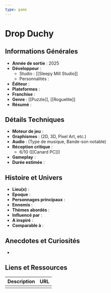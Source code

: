 ```yaml
---
type: game
---
```


# Drop Duchy

## Informations Générales

- **Année de sortie** : 2025
- **Développeur** : 
	- Studio : [[Sleepy Mill Studio]]
	- Personnalités : 
- **Éditeur** : 
- **Plateformes** : 
- **Franchise** : 
- **Genre** : [[Puzzle]], [[Roguelite]]
- **Résumé** : 

## Détails Techniques
- **Moteur de jeu** : 
- **Graphismes** : (2D, 3D, Pixel Art, etc.)
- **Audio** : (Type de musique, Bande-son notable)
- **Réception critique** : 
	- 6/10 ([[Canard PC]])
- **Gameplay** :
- **Durée estimée** : 

## Histoire et Univers
- **Lieu(x)** : 
- **Epoque** : 
- **Personnages principaux** : 
- **Ennemis** :
- **Thèmes abordés** : 
- **Influencé par** :
- **A inspiré** : 
- **Comparable à** :
## Anecdotes et Curiosités
- 
## Liens et Ressources

| Description | URL |
| ----------- | --- |
|             |     |
